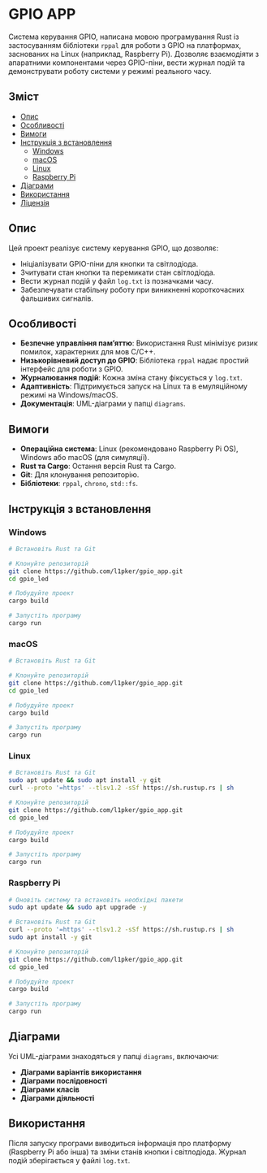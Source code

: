 # GPIO APP

Система керування GPIO, написана мовою програмування Rust із застосуванням бібліотеки `rppal` для роботи з GPIO на платформах, заснованих на Linux (наприклад, Raspberry Pi). Дозволяє взаємодіяти з апаратними компонентами через GPIO-піни, вести журнал подій та демонструвати роботу системи у режимі реального часу.

## Зміст
- [Опис](#опис)
- [Особливості](#особливості)
- [Вимоги](#вимоги)
- [Інструкція з встановлення](#інструкція-з-встановлення)
  - [Windows](#windows)
  - [macOS](#macos)
  - [Linux](#linux)
  - [Raspberry Pi](#raspberry-pi)
- [Діаграми](#діаграми)
- [Використання](#використання)
- [Ліцензія](#ліцензія)

## Опис
Цей проект реалізує систему керування GPIO, що дозволяє:

- Ініціалізувати GPIO-піни для кнопки та світлодіода.
- Зчитувати стан кнопки та перемикати стан світлодіода.
- Вести журнал подій у файл `log.txt` із позначками часу.
- Забезпечувати стабільну роботу при виникненні короткочасних фальшивих сигналів.


## Особливості
- **Безпечне управління пам’яттю**: Використання Rust мінімізує ризик помилок, характерних для мов C/C++.
- **Низькорівневий доступ до GPIO**: Бібліотека `rppal` надає простий інтерфейс для роботи з GPIO.
- **Журналювання подій**: Кожна зміна стану фіксується у `log.txt`.
- **Адаптивність**: Підтримується запуск на Linux та в емуляційному режимі на Windows/macOS.
- **Документація**: UML-діаграми у папці `diagrams`.

## Вимоги
- **Операційна система**: Linux (рекомендовано Raspberry Pi OS), Windows або macOS (для симуляції).
- **Rust та Cargo**: Остання версія Rust та Cargo.
- **Git**: Для клонування репозиторію.
- **Бібліотеки**: `rppal`, `chrono`, `std::fs`.

## Інструкція з встановлення

### Windows
```sh
# Встановіть Rust та Git

# Клонуйте репозиторій
git clone https://github.com/l1pker/gpio_app.git
cd gpio_led

# Побудуйте проект
cargo build

# Запустіть програму
cargo run
```

### macOS
```sh
# Встановіть Rust та Git

# Клонуйте репозиторій
git clone https://github.com/l1pker/gpio_app.git
cd gpio_led

# Побудуйте проект
cargo build

# Запустіть програму
cargo run
```

### Linux
```sh
# Встановіть Rust та Git
sudo apt update && sudo apt install -y git
curl --proto '=https' --tlsv1.2 -sSf https://sh.rustup.rs | sh

# Клонуйте репозиторій
git clone https://github.com/l1pker/gpio_app.git
cd gpio_led

# Побудуйте проект
cargo build

# Запустіть програму
cargo run
```

### Raspberry Pi
```sh
# Оновіть систему та встановіть необхідні пакети
sudo apt update && sudo apt upgrade -y

# Встановіть Rust та Git
curl --proto '=https' --tlsv1.2 -sSf https://sh.rustup.rs | sh
sudo apt install -y git

# Клонуйте репозиторій
git clone https://github.com/l1pker/gpio_app.git
cd gpio_led

# Побудуйте проект
cargo build

# Запустіть програму 
cargo run
```

## Діаграми
Усі UML-діаграми знаходяться у папці `diagrams`, включаючи:
- **Діаграми варіантів використання**
- **Діаграми послідовності**
- **Діаграми класів**
- **Діаграми діяльності**

## Використання
Після запуску програми виводиться інформація про платформу (Raspberry Pi або інша) та зміни станів кнопки і світлодіода. Журнал подій зберігається у файлі `log.txt`.

